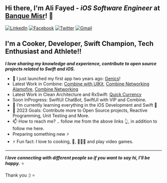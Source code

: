 ## Hi there, I'm Ali Fayed - ***iOS Software Engineer*** at [Banque Misr][Banque Misr]! 👋 

[<img alt="LinkedIn" src="https://img.shields.io/badge/linkedin%20-%230077B5.svg?&style=for-the-badge&logo=linkedin&logoColor=white"/>][contact]  [<img alt="Facebook" src="https://img.shields.io/badge/Facebook%20-%231877F2.svg?&style=for-the-badge&logo=Facebook&logoColor=white"/>][fb]  [<img alt="Twitter" src="https://img.shields.io/badge/Aliifayed%20-%231DA1F2.svg?&style=for-the-badge&logo=Twitter&logoColor=white"/>][tw]  [<img alt="Gmail" src="https://img.shields.io/badge/Gmail-D14836?style=for-the-badge&logo=gmail&logoColor=white" />][mail]

## I'm a Cooker, Developer, Swift Champion, Tech Enthusiast and Athlete!!

***I love sharing my knowledge and experience, contribute to open source projects related to Swift and iOS.***

- 🔭 I just launched my first app two years ago: [Genics][genics]!
- Latest Work in Combine: [Combine with UIKit][Combine with UIKit],   [Combine Networking Alamofire][Combine Networking Alamofire],  [Combine Networking][Combine Networking]
- Latest Work in Clean Architecture and RxSwift: [Quick Currency][Quick Currency]
- Soon InProgress: SwiftUI ChatBot, SwiftUI with VIP and Combine.
- 🌱 I’m currently learning everything in the iOS Development and Swift 🤣
- 🥅 2023 Goals: Contribute more to Open Source projects, Reactive Programming, Unit Testing and More.
- 📫 How to reach me? .. follow me from the above links 👆, in addition to follow me here.
- Preparing something new ⚡
- ⚡ Fun fact: I love to cooking, 🍎, 🧑🏻‍💻 and play video games.

---
***I love connecting with different people so if you want to say hi, I'll be happy.*** ⭐️

Thank you :) ⭐️

[Quick Currency]: https://github.com/Ali-Fayed/QuickConverter
[Banque Misr]: https://www.facebook.com/BanqueMisr.1920
[genics]: https://github.com/Ali-Fayed/Githubgenics
[contact]: https://www.linkedin.com/in/ali-fayed-8682aa1a6/
[fb]: https://www.facebook.com/alifayed26/
[tw]: https://www.twitter.com/Aliifayed
[mail]: https://docs.google.com/document/d/1Oo4S9pl0yM4K4uewlOh7poLAmEKLbjnFelIYHxBQL7o/edit?usp=sharing
[Combine with UIKit]: https://github.com/Ali-Fayed/CombineCocoaExample
[Combine Networking Alamofire]: https://github.com/Ali-Fayed/CombineNetworkingLayer
[Navigation]: https://github.com/Ali-Fayed/Cordinator-Pattern-Example
[Combine Networking]: https://github.com/Ali-Fayed/Combine-Networking
